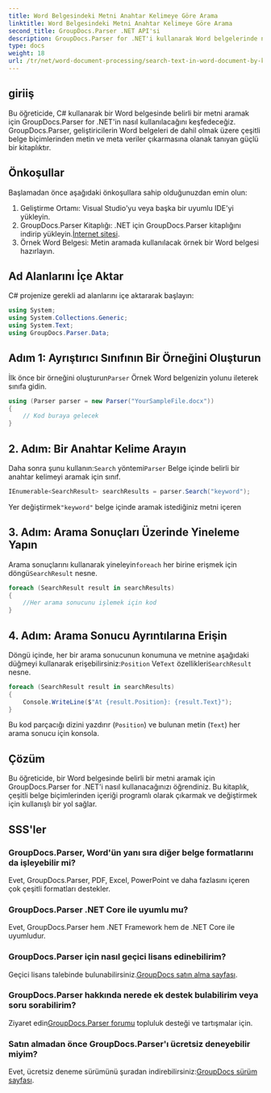 ```yaml
---
title: Word Belgesindeki Metni Anahtar Kelimeye Göre Arama
linktitle: Word Belgesindeki Metni Anahtar Kelimeye Göre Arama
second_title: GroupDocs.Parser .NET API'si
description: GroupDocs.Parser for .NET'i kullanarak Word belgelerinde nasıl metin arayacağınızı öğrenin. Belirli anahtar kelimeleri verimli bir şekilde çıkarın.
type: docs
weight: 18
url: /tr/net/word-document-processing/search-text-in-word-document-by-keyword/
---
```

## giriiş
Bu öğreticide, C# kullanarak bir Word belgesinde belirli bir metni aramak için GroupDocs.Parser for .NET'in nasıl kullanılacağını keşfedeceğiz. GroupDocs.Parser, geliştiricilerin Word belgeleri de dahil olmak üzere çeşitli belge biçimlerinden metin ve meta veriler çıkarmasına olanak tanıyan güçlü bir kitaplıktır.
## Önkoşullar
Başlamadan önce aşağıdaki önkoşullara sahip olduğunuzdan emin olun:
1. Geliştirme Ortamı: Visual Studio'yu veya başka bir uyumlu IDE'yi yükleyin.
2.  GroupDocs.Parser Kitaplığı: .NET için GroupDocs.Parser kitaplığını indirip yükleyin.[İnternet sitesi](https://releases.groupdocs.com/parser/net/).
3. Örnek Word Belgesi: Metin aramada kullanılacak örnek bir Word belgesi hazırlayın.

## Ad Alanlarını İçe Aktar
C# projenize gerekli ad alanlarını içe aktararak başlayın:
```csharp
using System;
using System.Collections.Generic;
using System.Text;
using GroupDocs.Parser.Data;
```
## Adım 1: Ayrıştırıcı Sınıfının Bir Örneğini Oluşturun
 İlk önce bir örneğini oluşturun`Parser` Örnek Word belgenizin yolunu ileterek sınıfa gidin.
```csharp
using (Parser parser = new Parser("YourSampleFile.docx"))
{
    // Kod buraya gelecek
}
```
## 2. Adım: Bir Anahtar Kelime Arayın
 Daha sonra şunu kullanın:`Search` yöntemi`Parser` Belge içinde belirli bir anahtar kelimeyi aramak için sınıf.
```csharp
IEnumerable<SearchResult> searchResults = parser.Search("keyword");
```
 Yer değiştirmek`"keyword"` belge içinde aramak istediğiniz metni içeren
## 3. Adım: Arama Sonuçları Üzerinde Yineleme Yapın
 Arama sonuçlarını kullanarak yineleyin`foreach` her birine erişmek için döngü`SearchResult` nesne.
```csharp
foreach (SearchResult result in searchResults)
{
    //Her arama sonucunu işlemek için kod
}
```
## 4. Adım: Arama Sonucu Ayrıntılarına Erişin
 Döngü içinde, her bir arama sonucunun konumuna ve metnine aşağıdaki düğmeyi kullanarak erişebilirsiniz:`Position` Ve`Text` özellikleri`SearchResult` nesne.
```csharp
foreach (SearchResult result in searchResults)
{
    Console.WriteLine($"At {result.Position}: {result.Text}");
}
```
Bu kod parçacığı dizini yazdırır (`Position`) ve bulunan metin (`Text`) her arama sonucu için konsola.

## Çözüm
Bu öğreticide, bir Word belgesinde belirli bir metni aramak için GroupDocs.Parser for .NET'i nasıl kullanacağınızı öğrendiniz. Bu kitaplık, çeşitli belge biçimlerinden içeriği programlı olarak çıkarmak ve değiştirmek için kullanışlı bir yol sağlar.

## SSS'ler
### GroupDocs.Parser, Word'ün yanı sıra diğer belge formatlarını da işleyebilir mi?
Evet, GroupDocs.Parser, PDF, Excel, PowerPoint ve daha fazlasını içeren çok çeşitli formatları destekler.
### GroupDocs.Parser .NET Core ile uyumlu mu?
Evet, GroupDocs.Parser hem .NET Framework hem de .NET Core ile uyumludur.
### GroupDocs.Parser için nasıl geçici lisans edinebilirim?
 Geçici lisans talebinde bulunabilirsiniz.[GroupDocs satın alma sayfası](https://purchase.groupdocs.com/temporary-license/).
### GroupDocs.Parser hakkında nerede ek destek bulabilirim veya soru sorabilirim?
 Ziyaret edin[GroupDocs.Parser forumu](https://forum.groupdocs.com/c/parser/17) topluluk desteği ve tartışmalar için.
### Satın almadan önce GroupDocs.Parser'ı ücretsiz deneyebilir miyim?
 Evet, ücretsiz deneme sürümünü şuradan indirebilirsiniz:[GroupDocs sürüm sayfası](https://releases.groupdocs.com/).